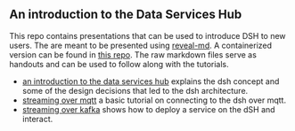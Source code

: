 ## An introduction to the Data Services Hub
<!--s-->
This repo contains presentations that can be used to introduce DSH to new
users. The are meant to be presented using
[reveal-md](https://github.com/webpro/reveal-md). A containerized version can 
be found in [this repo](https://github.com/mtjon/reveal-md-containerized). The 
raw markdown files serve as handouts and can be used to follow along with the 
tutorials.

<!--s-->

* [an introduction to the data services hub](./intro.md) explains the dsh
  concept and some of the design decisions that led to the dsh architecture.
* [streaming over mqtt](./mqtt.md) a basic tutorial on connecting to the
  dsh over mqtt.
* [streaming over kafka](./deploying.md) shows how to deploy a service on the 
  dSH and interact.
